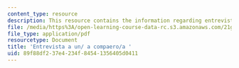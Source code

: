 ```yaml
---
content_type: resource
description: This resource contains the information regarding entrevista a un/ a compaero/a.
file: /media/https%3A/open-learning-course-data-rc.s3.amazonaws.com/21g-701-spanish-i-fall-2003/89f88df237e4234f84541356405d0411_MIT21G_701F03_21expre.pdf
file_type: application/pdf
resourcetype: Document
title: 'Entrevista a un/ a compaero/a '
uid: 89f88df2-37e4-234f-8454-1356405d0411
---
```

